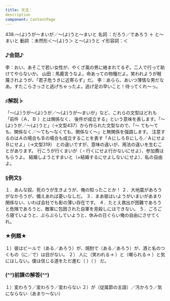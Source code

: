 ```yaml
---
title: 文法：
description
component: ContentPage
---
```



438.～(よ)うが～まいが／～(よ)うと～まいと
名詞 ：だろう／であろう ＋ と～まいと
動詞 ：未然形＜～(よ)う＞ と～(よ)うと
イ形容詞：＜
### ♪会話♪
李：おい、あそこで若い女性が、やくざ風の男に絡まれてるぞ。二人で行って助けてやらないか。 山田：馬鹿言うなよ。命あっての物種だよ。笑われようが軽蔑されようが、「君子危うきに近寄らず」だ。
李：あらら、あいつ薄情な男だなあ。すたこらさっさと逃げちゃったよ。逃げ足の早いこと！待ってくれ～っ。
### ♯解説♭
「～(よ)うが～(よ)うが／～(よ)うが～まいが」など、これらの文型はどれも「前件（Ａ、Ｂ ）とは関係なく、 後件が成立する」という意味を表します。「～(よ)うが／～(よ)うと」（→文型437）から作られた文型なので、「～ ても～ても、関係なく／～ても～なくても、関係なく～」と無関係を強調します。
注意するのはＡの場合もＢの場合も成立することを表す「ＡにしろＢにしろ／ＡにせよＢにせよ」（→文型319）
との違いですが、意味の違いが、用法の違いを生むことがあります。 行こうが行くまいが（・行くにせよ行かないにせよ）、参加費はもらうよ。 結婚しようとすまいと（×結婚するにせよしないにせよ）、私の自由よ。
### §例文§
１．あんな奴、死のうが生きようが、俺の知ったことか！
２．大地震があろうがなかろうが、備えあれば憂いなしだ。
３．まあ彼はいようがいまいがあまり関係ない、いわば会社でも影の薄い存在です。
４．たとえ救出が困難であろうと危険であろうと、敵軍に包囲された自軍を見殺しにはできない。
５．ごろごろ寝ていようと、ぶらぶらしていようと、休みの日ぐらい俺の自由にさせてくれ。
### ★例題★
１）彼はビールで（ある／あろう）が、焼酎で（ある／あろう）が、酒と名のつくもの（に／で）は目がない。
２） 人に（笑われる→ ）と（嘲られる→ ）と気にはしない。僕は信じる道をただ進む（ ）（ ）
だ。    
### (^^)前課の解答(^^)
１）変わろう／変わろう／変わらない
２）が（従属節の主語）／汚かろう／気にならない（あまり～ない）
